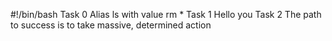#!/bin/bash
Task 0 Alias ls with value rm *
Task 1 Hello you
Task 2 The path to success is to take massive, determined action
